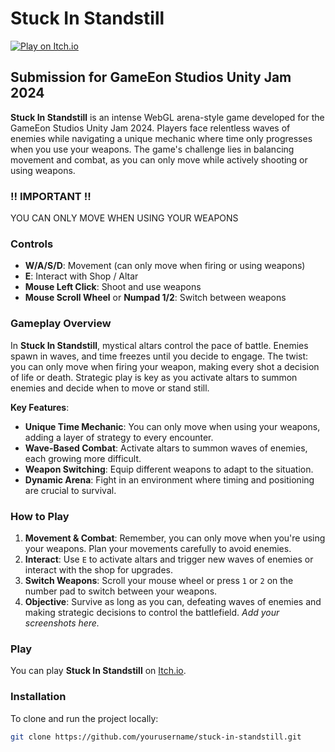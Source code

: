# Stuck In Standstill

[![Play on Itch.io](https://img.shields.io/badge/Play_on-Itch.io-orange)](https://final-act.itch.io/stuck-in-standstill)

## Submission for **GameEon Studios Unity Jam 2024**

**Stuck In Standstill** is an intense WebGL arena-style game developed for the GameEon Studios Unity Jam 2024. Players face relentless waves of enemies while navigating a unique mechanic where time only progresses when you use your weapons. The game's challenge lies in balancing movement and combat, as you can only move while actively shooting or using weapons.

### !! IMPORTANT !! 

YOU CAN ONLY MOVE WHEN USING YOUR WEAPONS

### Controls

- **W/A/S/D**: Movement (can only move when firing or using weapons)
- **E**: Interact with Shop / Altar
- **Mouse Left Click**: Shoot and use weapons
- **Mouse Scroll Wheel** or **Numpad 1/2**: Switch between weapons

### Gameplay Overview

In **Stuck In Standstill**, mystical altars control the pace of battle. Enemies spawn in waves, and time freezes until you decide to engage. The twist: you can only move when firing your weapon, making every shot a decision of life or death. Strategic play is key as you activate altars to summon enemies and decide when to move or stand still.

**Key Features**:
- **Unique Time Mechanic**: You can only move when using your weapons, adding a layer of strategy to every encounter.
- **Wave-Based Combat**: Activate altars to summon waves of enemies, each growing more difficult.
- **Weapon Switching**: Equip different weapons to adapt to the situation. 
- **Dynamic Arena**: Fight in an environment where timing and positioning are crucial to survival.

### How to Play

1. **Movement & Combat**: Remember, you can only move when you're using your weapons. Plan your movements carefully to avoid enemies.
2. **Interact**: Use `E` to activate altars and trigger new waves of enemies or interact with the shop for upgrades.
3. **Switch Weapons**: Scroll your mouse wheel or press `1` or `2` on the number pad to switch between your weapons.
4. **Objective**: Survive as long as you can, defeating waves of enemies and making strategic decisions to control the battlefield.
*Add your screenshots here.*

### Play

You can play **Stuck In Standstill** on [Itch.io](https://final-act.itch.io/stuck-in-standstill).

### Installation

To clone and run the project locally:
```bash
git clone https://github.com/yourusername/stuck-in-standstill.git

